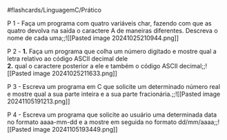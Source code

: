 #flashcards/LinguagemC/Prático

P 1 - Faça um programa com quatro variáveis char, fazendo com que as quatro devolva na saída o caractere A de maneiras diferentes. Descreva o nome de cada uma;;![[Pasted image 20241025210944.png]]
<!--SR:!2025-01-31,11,270-->

P 2 - **1.** Faça um programa que colha um número digitado e mostre qual a letra relativo ao código ASCII decimal dele<br>**2.** qual o caractere posterior a ele e também o código ASCII decimal;;![[Pasted image 20241025211633.png]]
<!--SR:!2025-02-04,15,290-->


P 3 - Escreva um programa em C que solicite um determinado número real e mostre qual a sua parte inteira e a sua parte fracionária.;;![[Pasted image 20241105191213.png]]
<!--SR:!2025-01-31,11,270-->


P 4 - Escreva um programa que solicite ao usuário uma determinada data no formato aaaa-mm-dd e a mostre em seguida no formato dd/mm/aaaa;;![[Pasted image 20241105193449.png]]
<!--SR:!2025-02-04,15,290-->
